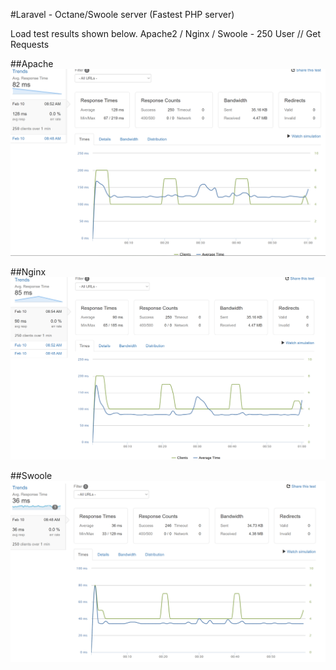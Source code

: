 #Laravel - Octane/Swoole server (Fastest PHP server)


Load test results shown below. Apache2 / Nginx / Swoole - 250 User // Get Requests


##Apache
![alt text](https://github.com/kadirkoca/OctaneSwoole/blob/main/Apache.png)

##Nginx
![alt text](https://github.com/kadirkoca/OctaneSwoole/blob/main/Nginx.png)

##Swoole
![alt text](https://github.com/kadirkoca/OctaneSwoole/blob/main/Swoole.png)
